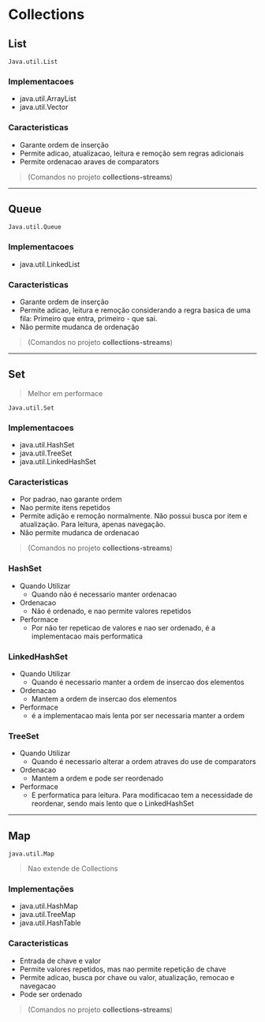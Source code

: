 # Collections

## List

```
Java.util.List
```

### Implementacoes
- java.util.ArrayList   
- java.util.Vector

### Caracteristicas
- Garante ordem de inserção  
- Permite adicao, atualizacao, leitura e remoção sem regras adicionais
- Permite ordenacao araves de comparators

> (Comandos no projeto **collections-streams**)

--- 
## Queue

```
Java.util.Queue
```

### Implementacoes
- java.util.LinkedList

### Caracteristicas

- Garante ordem de inserção
- Permite adicao, leitura e remoção considerando a regra basica de uma fila: Primeiro que entra, primeiro - que sai.
- Não permite mudanca de ordenação

> (Comandos no projeto **collections-streams**)

---
## Set

> Melhor em performace

```
Java.util.Set
```

### Implementacoes
- java.util.HashSet
- java.util.TreeSet
- java.util.LinkedHashSet

### Caracteristicas

- Por padrao, nao garante ordem
- Nao permite itens repetidos
- Permite adição e remoção normalmente. Não possui busca por item e atualização. Para leitura, apenas navegação.
- Não permite mudanca de ordenacao

> (Comandos no projeto **collections-streams**)

### HashSet
- Quando Utilizar
    - Quando não é necessario manter ordenacao
- Ordenacao
    - Não é ordenado, e nao permite valores repetidos
- Performace
    - Por não ter repeticao de valores e nao ser ordenado, é a implementacao mais performatica

### LinkedHashSet
- Quando Utilizar
    - Quando é necessario manter a ordem de insercao dos elementos
- Ordenacao
    - Mantem a ordem de insercao dos elementos
- Performace
	- é a implementacao mais lenta por ser necessaria manter a ordem
		
### TreeSet
- Quando Utilizar
	- Quando é necessario alterar a ordem atraves do use de comparators
- Ordenacao
	- Mantem a ordem e pode ser reordenado
- Performace
	- E performatica para leitura. Para modificacao tem a necessidade de reordenar, sendo mais lento que o LinkedHashSet

---
## Map

```
java.util.Map
```
> Nao extende de Collections

### Implementações
- java.util.HashMap
- java.util.TreeMap
- java.util.HashTable

### Caracteristicas

- Entrada de chave e valor
- Permite valores repetidos, mas nao permite repetição de chave
- Permite adicao, busca por chave ou valor, atualização, remocao e navegacao
- Pode ser ordenado

> (Comandos no projeto **collections-streams**)